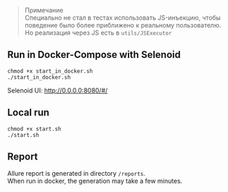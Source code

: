 > Примечание  
> Cпециально не стал в тестах использовать JS-инъекцию, чтобы поведение было более приближено к реальному пользователю.  
> Но реализация через JS есть в `utils/JSExecutor`

## Run in Docker-Compose with Selenoid
```shell
chmod +x start_in_docker.sh
./start_in_docker.sh
```
Selenoid UI: http://0.0.0.0:8080/#/

## Local run
```shell
chmod +x start.sh
./start.sh
```

## Report
Allure report is generated in directory `/reports`.   
When run in docker, the generation may take a few minutes.
